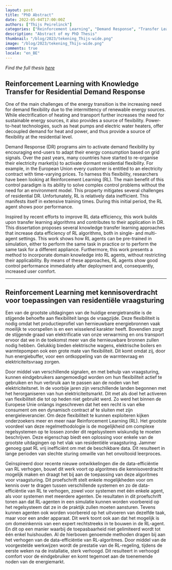 ```yaml
---
layout: post
title: "PhD Abstract"
date: 2022-05-04T17:00:00Z
authors: ["Thijs Peirelinck"]
categories: ["Reinforcement Learning", "Demand Response", "Transfer Learning"]
description: "Abstract of my PhD Thesis"
thumbnail: "/blog/2023/tekening_Thijs-wide.png"
image: "/blog/2023/tekening_Thijs-wide.png"
comments: true
locale: "en_BE"
---
```


*Find the full thesis <a href="https://lirias.kuleuven.be/3700338?limo=0" target="_blank">here</a>*

## Reinforcement Learning with Knowledge Transfer for Residential Demand Response

One of the main challenges of the energy transition is the increasing need for demand flexibility due to the intermittency of renewable energy sources. While electrification of heating and transport further increases the need for sustainable energy sources, it also provides a source of flexibility. Power-to-heat technologies, such as heat pumps and electric water heaters, offer decoupled demand for heat and power, and thus provide a source of flexibility at the residential level.

Demand Response (DR) programs aim to activate demand flexibility by encouraging end-users to adapt their energy consumption based on grid signals. Over the past years, many countries have started to re-organise their electricity market(s) to activate dormant residential flexibility. For example, in the European Union every customer is entitled to an electricity contract with time-varying prices.
To harness this flexibility, researchers have been looking at Reinforcement Learning (RL). The main benefit of this control paradigm is its ability to solve complex control problems without the need for an environment model. This property mitigates several challenges of residential DR. Unfortunately, RL is relatively data inefficient. This manifests itself in extensive training times. During this initial period, the RL agent shows poor performance.

Inspired by recent efforts to improve RL data efficiency, this work builds upon transfer learning algorithms and contributes to their application in DR. This dissertation proposes several knowledge transfer learning approaches that increase data efficiency of RL algorithms, both in single- and multi-agent settings. This work shows how RL agents can be pre-trained in simulation, either to perform the same task in practice or to perform the same task for a different appliance. Furthermore, this work presents a method to incorporate domain knowledge into RL agents, without restricting their applicability. By means of these approaches, RL agents show good control performance immediately after deployment and, consequently, increased user comfort.

___

## Reinforcement Learning met kennisoverdracht voor toepassingen van residentiële vraagsturing

Een van de grootste uitdagingen van de huidige energietransitie is de stijgende behoefte aan flexibiliteit langs de vraagzijde. Deze flexibiliteit is nodig omdat het productieprofiel van hernieuwbare energiebronnen vaak moeilijk te voorspellen is en een wisselend karakter heeft. Bovendien zorgt de stijgende graad van elektrificatie van onze verwarming en ons transport ervoor dat we in de toekomst meer van die hernieuwbare bronnen zullen nodig hebben. Gelukkig bieden elektrische wagens, elektrische boilers en warmtepompen ook een grote mate van flexibiliteit. Dit komt omdat zij, door hun energiebuffer, voor een ontkoppeling van de warmtevraag en elektriciteitsvraag zorgen.

Door middel van verschillende signalen, en met behulp van vraagsturing, kunnen eindgebruikers aangemoedigd worden om hun flexibiliteit actief te gebruiken en hun verbruik aan te passen aan de noden van het elektriciteitsnet. In de voorbije jaren zijn verschillende landen begonnen met het herorganiseren van hun elektriciteitsmarkt. Dit met als doel het activeren van flexibiliteit die tot op heden niet gebruikt werd. Zo werd het binnen de Europese Unie onlangs ingeschreven dat het een recht is van elke consument om een dynamisch contract af te sluiten met zijn energieleverancier.
Om deze flexibiliteit te kunnen exploiteren kijken onderzoekers meer en meer naar Reinforcement Learning (RL). Het grootste voordeel van deze regelmethodologie is de mogelijkheid om complexe regelsystemen op te lossen zonder dit regelsysteem wiskundig te moeten beschrijven. Deze eigenschap biedt een oplossing voor enkele van de grootste uitdagingen op het vlak van residentiële vraagsturing. Jammer genoeg gaat RL vrij inefficiënt om met de beschikbare data. Dit resulteert in lange perioden van slechte sturing omwille van het onvoltooid leerproces.

Geïnspireerd door recente nieuwe ontwikkelingen die de data-efficiëntie van RL verhogen, bouwt dit werk voort op algoritmes die kennisoverdracht mogelijk maken en draagt het bij aan de toepassing van deze algoritmes voor vraagsturing. Dit proefschrift stelt enkele mogelijkheden voor om kennis over te dragen tussen verschillende systemen en zo de data-efficiëntie van RL te verhogen, zowel voor systemen met één enkele agent, als voor systemen met meerdere agenten. De resultaten in dit proefschrift tonen aan dat RL-agenten in een simulatie kunnen worden voorbereid op het regelsysteem dat ze in de praktijk zullen moeten aansturen. Tevens kunnen agenten ook worden voorbereid op het uitvoeren van dezelfde taak, maar voor een ander apparaat. Dit werk toont ook aan dat het mogelijk is om domeinkennis van een expert rechtstreeks in te bouwen in de RL-agent. En dit op een manier waarbij de toepasbaarheid niet gelimiteerd wordt tot één enkel huishouden. Al de hierboven genoemde methoden dragen bij aan het verhogen van de data-efficiëntie van RL-algoritmes. Door middel van de voorgestelde werkwijzen wordt de prestatie van de RL-regeling, tijdens de eerste weken na de installatie, sterk verhoogd. Dit resulteert in verhoogd comfort voor de eindgebruiker en komt tegemoet aan de toenemende noden van de energiemarkt.

